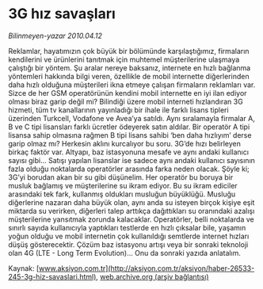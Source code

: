 # 3G hız savaşları

*Bilinmeyen-yazar 2010.04.12*

<font class="agenda2NewsSpot">
 Reklamlar, hayatımızın çok büyük bir bölümünde karşılaştığımız, firmaların kendilerini ve ürünlerini tanıtmak için muhtemel müşterilerine ulaşmaya çalıştığı bir yöntem.
</font>
<font class="newsDetail">
 <span class="Apple-style-span">
  Şu aralar nereye baksanız, internete en hızlı bağlanma yöntemleri hakkında bilgi veren, özellikle de mobil internette diğerlerinden daha hızlı olduğuna müşterileri ikna etmeye çalışan firmaların reklamları var. Sizce de her GSM operatörünün kendini mobil internette en iyi ilan ediyor olması biraz garip değil mi?  Bilindiği üzere mobil interneti hızlandıran 3G hizmeti, tüm tv kanallarının yayınladığı bir ihale ile farklı lisans tipleri üzerinden Turkcell, Vodafone ve Avea’ya satıldı. Aynı sıralamayla firmalar A, B ve C tipi lisansları farklı ücretler ödeyerek satın aldılar. Bir operatör A tipi lisansa sahip olmasına rağmen B tipi lisans sahibi ‘ben daha hızlıyım’ derse garip olmaz mı? Herkesin aklını kurcalıyor bu soru.  3G’de hızı belirleyen birkaç faktör var. Altyapı, baz istasyonuna mesafe ve aynı andaki kullanıcı sayısı gibi… Satışı yapılan lisanslar ise sadece aynı andaki kullanıcı sayısının fazla olduğu noktalarda operatörler arasında farka neden olacak. Şöyle ki; 3G’yi borudan akan bir su gibi düşünelim. Her operatör bu boruya bir musluk bağlamış ve müşterilerine su ikram ediyor. Bu su ikram ediciler arasındaki tek fark, kullanmış oldukları musluğun büyüklüğü. Musluğu diğerlerine nazaran daha büyük olan, aynı anda su isteyen birçok kişiye eşit miktarda su verirken, diğerleri talep arttıkça dağıttıkları su oranındaki azalışı müşterilerine yansıtmak zorunda kalacaklar. Operatörler, belli noktalarda ve sınırlı sayıda kullanıcıyla yaptıkları testlerde en hızlı çıksalar bile, yaşamın yoğun olduğu ve mobil internetin çok kullanıldığı semtlerde internet hızları düşüş gösterecektir. Çözüm baz istasyonu artışı veya bir sonraki teknoloji olan 4G (LTE - Long Term Evolution)… Onu da sonraki yazıda anlatalım.
 </span>
 <div>
  <span class="Apple-style-span">
   <p>
   </p>
  </span>
 </div>
</font>

Kaynak: [www.aksiyon.com.tr](http://aksiyon.com.tr/aksiyon/haber-26533-245-3g-hiz-savaslari.html), [web.archive.org (arşiv bağlantısı)](http://web.archive.org/web/20101119224400/http://aksiyon.com.tr/aksiyon/haber-26533-245-3g-hiz-savaslari.html)
